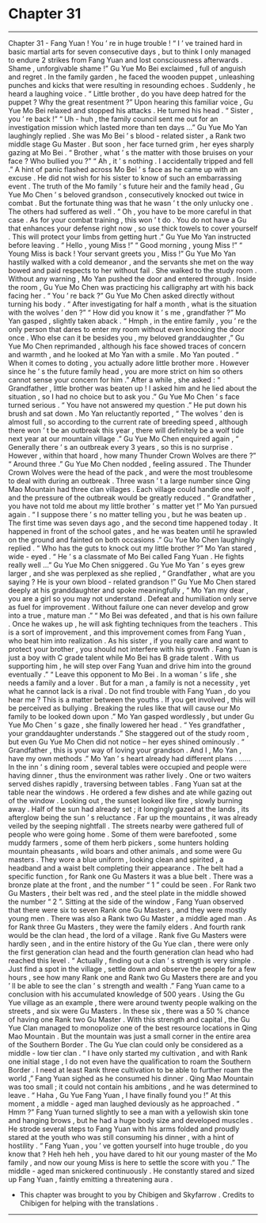 
# Chapter 31


---

Chapter 31 - Fang Yuan ! You ’ re in huge trouble !
“ I ’ ve trained hard in basic martial arts for seven consecutive days , but to think I only managed to endure 2 strikes from Fang Yuan and lost consciousness afterwards . Shame ,
unforgivable
shame !” Gu Yue Mo Bei exclaimed , full of anguish and regret .
In the family garden , he faced the wooden puppet , unleashing punches and kicks that were resulting in resounding echoes .
Suddenly , he heard a laughing voice . “ Little brother , do you have deep hatred for the puppet ? Why the great resentment ?”
Upon hearing this familiar voice , Gu Yue Mo Bei relaxed and stopped his attacks . He turned his head . “ Sister , you ’ re back !”
“
Uh - huh
, the family council sent me out for an investigation mission which lasted more than ten days …” Gu Yue Mo Yan laughingly replied . She was Mo Bei ’ s blood - related sister , a Rank two middle stage
Gu
Master .
But soon , her face turned grim , her eyes sharply gazing at Mo Bei . “ Brother , what ’ s the matter with those bruises on your face ? Who bullied you ?”
“ Ah , it ’ s nothing . I accidentally tripped and fell .” A hint of panic flashed across Mo Bei ’ s face as he came up with an excuse . He did not wish for his sister to know of such an embarrassing event . The truth of the Mo family ’ s future heir and the family head , Gu Yue Mo Chen ’ s beloved grandson , consecutively knocked out twice in combat . But the fortunate thing was that he wasn ’ t the only unlucky one . The others had suffered as well .
“ Oh , you have to be more careful in that case . As for your combat training , this won ’ t do . You do not have a
Gu
that enhances your defense right now , so use thick towels to cover yourself . This will protect your limbs from getting hurt .” Gu Yue Mo Yan instructed before leaving .
“ Hello , young Miss !”
“ Good morning , young Miss !”
“ Young Miss is back ! Your servant greets you , Miss !”
Gu Yue Mo Yan hastily walked with a cold demeanor , and the servants she met on the way bowed and paid respects to her without fail .
She walked to the study room . Without any warning , Mo Yan pushed the door and entered through . Inside the room , Gu Yue Mo Chen was practicing his calligraphy art with his back facing her .
“ You ’ re back ?” Gu Yue Mo Chen asked directly without turning his body . “ After investigating for half a month , what is the situation with the wolves ’ den ?”
“ How did you know it ’ s me , grandfather ?” Mo Yan gasped , slightly taken aback .
“ Hmph , in the entire family , you ’ re the only person that dares to enter my room without even knocking the door once . Who else can it be besides you , my beloved granddaughter ,” Gu Yue Mo Chen reprimanded , although his face showed traces of concern and warmth , and he looked at Mo Yan with a smile .
Mo Yan pouted . “ When it comes to doting , you actually adore little brother more . However since he ’ s the future family head , you are more strict on him so others cannot sense your concern for him .”
After a while , she asked : “ Grandfather , little brother was beaten up ! I asked him and he lied about the situation , so I had no choice but to ask you .”
Gu Yue Mo Chen ’ s face turned serious . “ You have not answered my question .” He put down his brush and sat down .
Mo Yan reluctantly reported , “ The wolves ’ den is almost full , so according to the current rate of breeding speed , although there won ’ t be an outbreak this year , there will definitely be a wolf tide next year at our mountain village .”
Gu Yue Mo Chen enquired again , “ Generally there ’ s an outbreak every 3 years , so this is no surprise . However , within that hoard , how many Thunder Crown Wolves are there ?”
“ Around three .”
Gu Yue Mo Chen nodded , feeling assured . The Thunder Crown Wolves were the head of the pack , and were the most troublesome to deal with during an outbreak .
Three wasn ’ t a large number since Qing Mao Mountain had three clan villages . Each village could handle one wolf , and the pressure of the outbreak would be greatly reduced .
“ Grandfather , you have not told me about my little brother ’ s matter yet !” Mo Yan pursued again .
“ I suppose there ’ s no matter telling you , but he was beaten up . The first time was seven days ago , and the second time happened today . It happened in front of the school gates , and he was beaten until he sprawled on the ground and fainted on both occasions .” Gu Yue Mo Chen laughingly replied .
“ Who has the guts to knock out my little brother ?” Mo Yan stared , wide - eyed .
“ He ’ s a classmate of Mo Bei called Fang Yuan . He fights really well …” Gu Yue Mo Chen sniggered .
Gu Yue Mo Yan ’ s eyes grew larger , and she was perplexed as she replied , “ Grandfather , what are you saying ? He is your own blood - related grandson !”
Gu Yue Mo Chen stared deeply at his granddaughter and spoke meaningfully , “ Mo Yan my dear , you are a girl so you may not understand . Defeat and humiliation only serve as fuel for improvement . Without failure one can never develop and grow into a true , mature man .”
“ Mo Bei was defeated , and that is his own failure . Once he wakes up , he will ask fighting techniques from the teachers . This is a sort of improvement , and this improvement comes from Fang Yuan , who beat him into realization . As his sister , if you really care and want to protect your brother , you should not interfere with his growth . Fang Yuan is just a boy with C grade talent while Mo Bei has B grade talent . With us supporting him , he will step over Fang Yuan and drive him into the ground eventually .”
“ Leave this opponent to Mo Bei . In a woman ’ s life , she needs a family and a lover . But for a man , a family is not a necessity , yet what he cannot lack is a rival . Do not find trouble with Fang Yuan , do you hear me ? This is a matter between the youths . If you get involved , this will be perceived as bullying . Breaking the rules like that will cause our Mo family to be looked down upon .”
Mo Yan gasped wordlessly , but under Gu Yue Mo Chen ’ s gaze , she finally lowered her head . “ Yes grandfather , your granddaughter understands .”
She staggered out of the study room , but even Gu Yue Mo Chen did not notice – her eyes shined ominously .
“ Grandfather , this is your way of loving your grandson . And I , Mo Yan , have my own methods .” Mo Yan ’ s heart already had different plans .
……
In the inn ’ s dining room , several tables were occupied and people were having dinner , thus the environment was rather lively . One or two waiters served dishes rapidly , traversing between tables .
Fang Yuan sat at the table near the windows . He ordered a few dishes and ate while gazing out of the window .
Looking out , the sunset looked like fire , slowly burning away .
Half of the sun had already set ; it longingly gazed at the lands , its afterglow being the sun ’ s reluctance .
Far up the mountains , it was already veiled by the seeping nightfall . The streets nearby were gathered full of people who were going home . Some of them were barefooted , some muddy farmers , some of them herb pickers , some hunters holding mountain pheasants , wild boars and other animals , and some were
Gu
masters . They wore a blue uniform , looking clean and spirited , a headband and a waist belt completing their appearance .
The belt had a specific function , for Rank one
Gu
Masters it was a blue belt . There was a bronze plate at the front , and the number “ 1 ” could be seen . For Rank two
Gu
Masters , their belt was red , and the steel plate in the middle showed the number “ 2 ”.
Sitting at the side of the window , Fang Yuan observed that there were six to seven Rank one
Gu
Masters , and they were mostly young men . There was also a Rank two
Gu
Master , a middle aged man .
As for Rank three
Gu
Masters , they were the family elders . And fourth rank would be the clan head , the lord of a village .
Rank five
Gu
Masters were hardly seen , and in the entire history of the Gu Yue clan , there were only the first generation clan head and the fourth generation clan head who had reached this level .
“ Actually , finding out a clan ’ s strength is very simple . Just find a spot in the village , settle down and observe the people for a few hours , see how many Rank one and Rank two
Gu
Masters there are and you ’ ll be able to see the clan ’ s strength and wealth .” Fang Yuan came to a conclusion with his accumulated knowledge of 500 years .
Using the Gu Yue village as an example , there were around twenty people walking on the streets , and six were
Gu
Masters . In these six , there was a 50 % chance of having one Rank two
Gu
Master .
With this strength and capital , the Gu Yue Clan managed to monopolize one of the best resource locations in Qing Mao Mountain . But the mountain was just a small corner in the entire area of the Southern Border . The Gu Yue clan could only be considered as a middle - low tier clan .
“ I have only started my cultivation , and with Rank one initial stage , I do not even have the qualification to roam the Southern Border . I need at least Rank three cultivation to be able to further roam the world ,” Fang Yuan sighed as he consumed his dinner .
Qing Mao Mountain was too small ; it could not contain his ambitions , and he was determined to leave .
“
Haha
, Gu Yue Fang Yuan , I have finally found you !” At this moment , a middle - aged man laughed deviously as he approached .
“
Hmm
?” Fang Yuan turned slightly to see a man with a yellowish skin tone and hanging brows , but he had a huge body size and developed muscles . He strode several steps to Fang Yuan with his arms folded and proudly stared at the youth who was still consuming his dinner , with a hint of hostility .
“ Fang Yuan , you ’ ve gotten yourself into huge trouble , do you know that ?
Heh heh heh
, you have dared to hit our young master of the Mo family , and now our young Miss is here to settle the score with you .” The middle - aged man snickered continuously . He constantly stared and sized up Fang Yuan , faintly emitting a threatening aura .
* This chapter was brought to you by Chibigen and Skyfarrow . Credits to Chibigen for helping with the translations .

---

